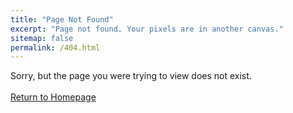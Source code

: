 ```yaml
---
title: "Page Not Found"
excerpt: "Page not found. Your pixels are in another canvas."
sitemap: false
permalink: /404.html
---
```


Sorry, but the page you were trying to view does not exist.<br><br><a href="https://tl122022.github.io/academicstar/">Return to Homepage</a>
